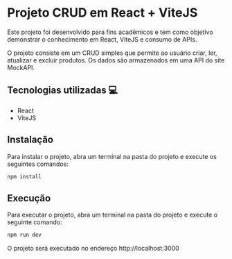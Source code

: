 # Projeto CRUD em React + ViteJS

Este projeto foi desenvolvido para fins acadêmicos e tem como objetivo demonstrar o conhecimento em React, ViteJS e consumo de APIs.

O projeto consiste em um CRUD simples que permite ao usuário criar, ler, atualizar e excluir produtos. Os dados são armazenados em uma API do site MockAPI.

## Tecnologias utilizadas 💻
* React
* ViteJS


## Instalação
Para instalar o projeto, abra um terminal na pasta do projeto e execute os seguintes comandos:
```bash
npm install
```
## Execução
Para executar o projeto, abra um terminal na pasta do projeto e execute o seguinte comando:
```bash
npm run dev
```
O projeto será executado no endereço http://localhost:3000
